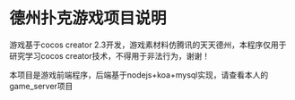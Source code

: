 # 德州扑克游戏项目说明
游戏基于cocos creator 2.3开发，游戏素材料仿腾讯的天天德州，本程序仅用于研究学习cocos creator技术，不得用于非法行为，谢谢！

本项目是游戏前端程序，后端基于nodejs+koa+mysql实现，请查看本人的game_server项目

